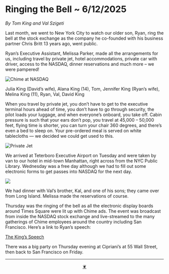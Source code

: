 # Ringing the Bell ~ 6/12/2025

_By Tom King and Val Szigeti_

Last month, we went to New York City to watch our older son, Ryan, ring the bell at the stock exchange as the company he co-founded with his business partner Chris Britt 13 years ago, went public.

Ryan’s Executive Assistant, Melissa Parker, made all the arrangements for us, including travel by private jet, hotel accommodations, private car with driver, access to the NASDAQ, dinner reservations and much more – we were pampered!

![Chime at NASDAQ](https://heritage-happenings.github.io/Blog/2025/07/17/ChimeAtNASDAQ.JPG)

Julia King (David’s wife), Alana King (14), Tom, Jennifer King (Ryan’s wife), Melina King (11), Ryan, Val, David King

When you travel by private jet, you don’t have to get to the executive terminal hours ahead of time, you don’t have to go through security, the pilot loads your luggage, and when everyone’s onboard, you take off. Cabin pressure is such that your ears don’t pop, you travel at 45,000 – 50,000 feet, flying time is shorter, you can turn your chair 360 degrees, and there’s even a bed to sleep on. Your pre-ordered meal is served on white tablecloths — we decided we could get used to this.

![Private Jet](https://heritage-happenings.github.io/Blog/2025/07/17/PrivateJet.png)

We arrived at Teterboro Executive Airport on Tuesday and were taken by van to our hotel in mid-town Manhattan, right across from the NYC Public Library. Wednesday was a free day although we had to fill out some electronic forms to get passes into NASDAQ for the next day.

<div style="width: 200px;">
<img src="https://heritage-happenings.github.io/Blog/2025/07/17/NASDAQ_Pass.jpg">
</div>

We had dinner with Val’s brother, Kal, and one of his sons; they came over from Long Island. Melissa made the reservations of course.

Thursday was the ringing of the bell as all the electronic display boards around Times Square were lit up with Chime ads. The event was broadcast from inside the NASDAQ stock exchange and live-streamed to the many gatherings of Chime employees around the country including San Francisco. Here’s a link to Ryan’s speech:

[The King’s Speech]( https://www.dropbox.com/scl/fi/fkbtvetxphdxwo3tzat9r/RyanAtNASDAQ250612.MOV?rlkey=vn6k5mbm2rzcis4anxa7t8cem&e=1&st=itsnd5t3&dl=0 )

There was a big party on Thursday evening at Cipriani’s at 55 Wall Street, then back to San Francisco on Friday.

***

<center title="Hello! Click me to go up to the top"><a class="aDingbat" href="javascript:window.scrollTo(0,0);"> ❦ </a></center>
